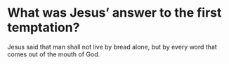 # What was Jesus’ answer to the first temptation?

Jesus said that man shall not live by bread alone, but by every word that comes out of the mouth of God.
